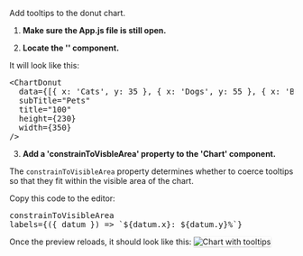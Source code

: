 Add tooltips to the donut chart.

1) <strong>Make sure the App.js file is still open.</strong>

2) <strong>Locate the '<Chart>' component.</strong>

It will look like this:

<pre class="file">
&lt;ChartDonut
  data={[{ x: &#39;Cats&#39;, y: 35 }, { x: &#39;Dogs&#39;, y: 55 }, { x: &#39;Birds&#39;, y: 10 }]}
  subTitle=&quot;Pets&quot;
  title=&quot;100&quot;
  height={230}
  width={350}
/&gt;
</pre>

3) <strong>Add a 'constrainToVisbleArea' property to the 'Chart' component.</strong>

The `constrainToVisibleArea` property determines whether to coerce tooltips so that they fit within the visible area of the chart.

Copy this code to the editor:

<pre class="file" data-target="clipboard">
constrainToVisibleArea
labels={({ datum }) =&gt; `${datum.x}: ${datum.y}%`}
</pre>

Once the preview reloads, it should look like this:
<img src="donut-chart/assets/tooltips.png" alt="Chart with tooltips" style="box-shadow: rgba(3, 3, 3, 0.2) 0px 1.25px 2.5px 0px;" />
